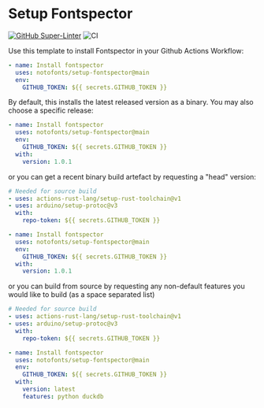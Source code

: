 # Setup Fontspector

[![GitHub Super-Linter](https://github.com/notofonts/setup-fontspector/actions/workflows/linter.yml/badge.svg)](https://github.com/super-linter/super-linter)
![CI](https://github.com/notofonts/setup-fontspector/actions/workflows/ci.yml/badge.svg)

Use this template to install Fontspector in your Github Actions Workflow:

```yaml
- name: Install fontspector
  uses: notofonts/setup-fontspector@main
  env:
    GITHUB_TOKEN: ${{ secrets.GITHUB_TOKEN }}
```

By default, this installs the latest released version as a binary. You may also
choose a specific release:

```yaml
- name: Install fontspector
  uses: notofonts/setup-fontspector@main
  env:
    GITHUB_TOKEN: ${{ secrets.GITHUB_TOKEN }}
  with:
    version: 1.0.1
```

or you can get a recent binary build artefact by requesting a "head" version:

```yaml
# Needed for source build
- uses: actions-rust-lang/setup-rust-toolchain@v1
- uses: arduino/setup-protoc@v3
  with:
    repo-token: ${{ secrets.GITHUB_TOKEN }}

- name: Install fontspector
  uses: notofonts/setup-fontspector@main
  env:
    GITHUB_TOKEN: ${{ secrets.GITHUB_TOKEN }}
  with:
    version: 1.0.1
```

or you can build from source by requesting any non-default features you would like to build 
(as a space separated list)

```yaml
# Needed for source build
- uses: actions-rust-lang/setup-rust-toolchain@v1
- uses: arduino/setup-protoc@v3
  with:
    repo-token: ${{ secrets.GITHUB_TOKEN }}

- name: Install fontspector
  uses: notofonts/setup-fontspector@main
  env:
    GITHUB_TOKEN: ${{ secrets.GITHUB_TOKEN }}
  with:
    version: latest
    features: python duckdb
```
